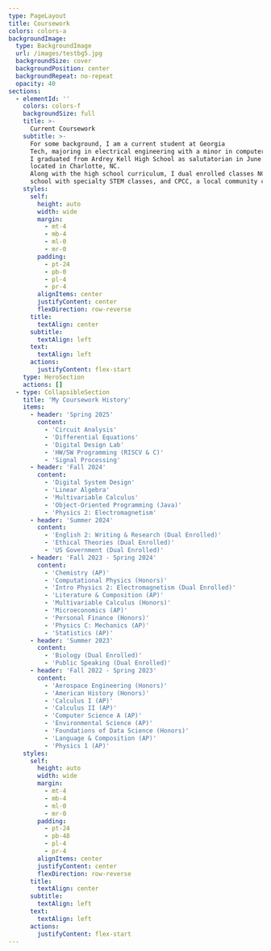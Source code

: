 ```yaml
---
type: PageLayout
title: Coursework
colors: colors-a
backgroundImage:
  type: BackgroundImage
  url: /images/testbg5.jpg
  backgroundSize: cover
  backgroundPosition: center
  backgroundRepeat: no-repeat
  opacity: 40
sections:
  - elementId: ''
    colors: colors-f
    backgroundSize: full
    title: >-
      Current Coursework
    subtitle: >-
      For some background, I am a current student at Georgia
      Tech, majoring in electrical engineering with a minor in computer science. 
      I graduated from Ardrey Kell High School as salutatorian in June 2024, which is
      located in Charlotte, NC. 
      Along with the high school curriculum, I dual enrolled classes NCSSM, an online high
      school with specialty STEM classes, and CPCC, a local community college.
    styles:
      self:
        height: auto
        width: wide
        margin:
          - mt-4
          - mb-4
          - ml-0
          - mr-0
        padding:
          - pt-24
          - pb-0
          - pl-4
          - pr-4
        alignItems: center
        justifyContent: center
        flexDirection: row-reverse
      title:
        textAlign: center
      subtitle:
        textAlign: left
      text:
        textAlign: left
      actions:
        justifyContent: flex-start
    type: HeroSection
    actions: []
  - type: CollapsibleSection
    title: 'My Coursework History'
    items:
      - header: 'Spring 2025'
        content:
          - 'Circuit Analysis'
          - 'Differential Equations'
          - 'Digital Design Lab'
          - 'HW/SW Programming (RISCV & C)'
          - 'Signal Processing'
      - header: 'Fall 2024'
        content:
          - 'Digital System Design'
          - 'Linear Algebra'
          - 'Multivariable Calculus'
          - 'Object-Oriented Programming (Java)'
          - 'Physics 2: Electromagnetism'
      - header: 'Summer 2024'
        content:
          - 'English 2: Writing & Research (Dual Enrolled)'
          - 'Ethical Theories (Dual Enrolled)'
          - 'US Government (Dual Enrolled)'
      - header: 'Fall 2023 - Spring 2024'
        content:
          - 'Chemistry (AP)'
          - 'Computational Physics (Honors)'
          - 'Intro Physics 2: Electromagnetism (Dual Enrolled)'
          - 'Literature & Composition (AP)'
          - 'Multivariable Calculus (Honors)'
          - 'Microeconomics (AP)'
          - 'Personal Finance (Honors)'
          - 'Physics C: Mechanics (AP)'
          - 'Statistics (AP)'
      - header: 'Summer 2023'
        content:
          - 'Biology (Dual Enrolled)'
          - 'Public Speaking (Dual Enrolled)'
      - header: 'Fall 2022 - Spring 2023'
        content:
          - 'Aerospace Engineering (Honors)'
          - 'American History (Honors)'
          - 'Calculus I (AP)'
          - 'Calculus II (AP)'
          - 'Computer Science A (AP)'
          - 'Environmental Science (AP)'
          - 'Foundations of Data Science (Honors)'
          - 'Language & Composition (AP)'
          - 'Physics 1 (AP)'
    styles:
      self:
        height: auto
        width: wide
        margin:
          - mt-4
          - mb-4
          - ml-0
          - mr-0
        padding:
          - pt-24
          - pb-48
          - pl-4
          - pr-4
        alignItems: center
        justifyContent: center
        flexDirection: row-reverse
      title:
        textAlign: center
      subtitle:
        textAlign: left
      text:
        textAlign: left
      actions:
        justifyContent: flex-start
---
```

